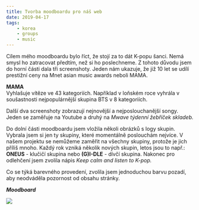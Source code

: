 ```yaml
---
title: Tvorba moodboardu pro náš web
date: 2019-04-17
tags: 
    - korea
    - groups
    - music
---
```


Cílem mého moodboardu bylo říct, že stojí za to dát K-popu šanci. Nemá smysl ho zatracovat předtím, než si ho poslechneme. 
Z tohoto důvodu jsem do horní části dala tři screenshoty. Jeden nám ukazuje, že již 10 let se udílí prestižní ceny 
na Mnet asian music awards neboli MAMA. 

**MAMA**<br>
Vyhlašuje vítěze ve 43 kategoriích. Například v loňském roce vyhrála v soušastnosti nejpopulárnější skupina BTS v 8 kategoriích.

Další dva screenshoty zobrazují nejnovější a nejposlouchanější songy. Jeden se zaměřuje na Youtube a druhý 
na *Mwave týdenní žebříček skladeb.*

Do dolní části moodboardu jsem vložila několi obrázků s logy skupin. Vybrala jsem si jen ty skupiny, které momentálně poslouchám nejvíce.
 V našem projektu se nemůžeme zaměřit na všechny skupiny, protože je jich příliš mnoho. Každý rok vzniká několik nových skupin, letos jsou 
 to např.: **ONEUS** - klučičí skupina nebo **(G)I-DLE** - dívčí skupina. Nakonec pro odlehčení jsem zvolila nápis 
 *Keep calm and listen to K-pop.*

Co se týká barevného provedení, zvolila jsem jednoduchou barvu pozadí, aby neodváděla pozornost od obsahu stránky.

***Moodboard***

<img src="https://is.muni.cz/auth/www/457401/I_Feel_Extremely__Blessed.png">
